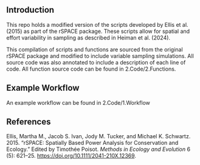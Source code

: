 ## Introduction

This repo holds a modified version of the scripts developed by Ellis et
al. (2015) as part of the rSPACE package. These scripts allow for
spatial and effort variability in sampling as described in Heiman et
al. (2024).

This compilation of scripts and functions are sourced from the original
rSPACE package and modified to include variable sampling simulations.
All source code was also annotated to include a description of each line
of code. All function source code can be found in 2.Code/2.Functions.

## Example Workflow

An example workflow can be found in 2.Code/1.Workflow

## References

Ellis, Martha M., Jacob S. Ivan, Jody M. Tucker, and Michael K.
Schwartz. 2015. “<span class="nocase">rSPACE</span>: Spatially Based
Power Analysis for Conservation and Ecology.” Edited by Timothée Poisot.
*Methods in Ecology and Evolution* 6 (5): 621–25.
<https://doi.org/10.1111/2041-210X.12369>.
